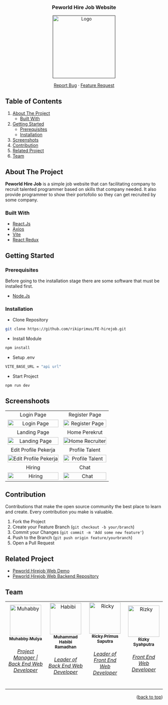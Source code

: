 <div id="top"></div>

<br />
<div align="center">
  <h3 align="center">Peworld Hire Job Website</h3>

  <a href="">
    <img src="https://res.cloudinary.com/dpasid4jl/image/upload/v1717530475/peworld-hirejob-assets/logo/Logo-bg-white_lccbcc.png" alt="Logo" width="200px">
  </a>

  <p align="center">
    <a href="https://github.com/rikiprimus/FE-hirejob/issues">Report Bug</a>
    ·
    <a href="https://github.com/rikiprimus/FE-hirejob/issues">Feature Request</a>
  </p>
</div>

## Table of Contents

<div>
  <ol>
    <li>
      <a href="#about-the-project">About The Project</a>
      <ul>
        <li><a href="#built-with">Built With</a></li>
      </ul>
    </li>
    <li>
      <a href="#getting-started">Getting Started</a>
      <ul>
        <li><a href="#prerequisites">Prerequisites</a></li>
        <li><a href="#installation">Installation</a></li>
      </ul>
    </li>
    <li><a href="#screenshoots">Screenshots</a></li>
    <li><a href="#contribution">Contribution</a></li>
    <li><a href="#related-project">Related Project</a></li>
    <li><a href="#team">Team</a></li>
  </ol>
</div>

## About The Project

**Peworld Hire Job** is a simple job website that can facilitating company to recruit talented programmer based on skills that company needed. It also provide programmer to show their portofolio so they can get recruited by some company.

### Built With

- [React.Js](https://reactjs.org/)
- [Axios](https://axios-http.com/)
- [Vite](https://vitejs.dev/)
- [React Redux](https://react-redux.js.org/introduction/getting-started)

## Getting Started

### Prerequisites

Before going to the installation stage there are some software that must be installed first.

- [Node.Js](https://nodejs.org/en/download/)

### Installation

- Clone Repository
```sh
git clone https://github.com/rikiprimus/FE-hirejob.git
```

- Install Module
```sh
npm install
```

- Setup .env
```sh
VITE_BASE_URL = "api url"
```

- Start Project
```sh
npm run dev
```

## Screenshoots

<p align="center" display=flex>
    <table>
        <tr align="center">
            <td>Login Page</td>
            <td>Register Page</td>
        </tr>
        <tr align="center">
            <td><image src="https://res.cloudinary.com/dpasid4jl/image/upload/v1717531092/hirejob-peworld-logo/Login_gsfuyb.png" alt="Login Page" width=100%></td>
            <td><image src="https://res.cloudinary.com/dpasid4jl/image/upload/v1717531092/hirejob-peworld-logo/Regist_x5g2fe.png" alt="Register Page" width=100%/></td>
        </tr>
        <tr align="center">
            <td>Landing Page</td>
            <td>Home Perekrut</td>
        </tr>
        <tr align="center">
            <td><image src="https://res.cloudinary.com/dpasid4jl/image/upload/v1717531093/hirejob-peworld-logo/Landing_xj7lpl.png" alt="Landing Page" width=100%></td>
            <td><image src="https://res.cloudinary.com/dpasid4jl/image/upload/v1717531089/hirejob-peworld-logo/Home_Perekrut_ghte5p.png" alt="Home Recruiter" width=100%/></td>
        </tr>
        <tr align="center">
            <td>Edit Profile Pekerja </td>
            <td>Profile Talent</td>
        </tr>
        <tr align="center">
            <td><image src="https://res.cloudinary.com/dpasid4jl/image/upload/v1717531088/hirejob-peworld-logo/Edit_Profile_evvo2x.png" alt="Edit Profile Pekerja" width=100%></td>
            <td><image src="https://res.cloudinary.com/dpasid4jl/image/upload/v1717531090/hirejob-peworld-logo/Profile_Talent_choj9j.png" alt="Profile Talent" width=100%/></td>
        </tr>
        <tr align="center">
            <td>Hiring</td>
            <td>Chat</td>
        </tr>
        <tr align="center">
            <td><image src="https://res.cloudinary.com/dpasid4jl/image/upload/v1717531089/hirejob-peworld-logo/Hiring_am4xsu.png" alt="Hiring" width=100%></td>
            <td><image src="https://res.cloudinary.com/dpasid4jl/image/upload/v1717531088/hirejob-peworld-logo/Chat_wwn3m8.png" alt="Chat" width=100%/></td>
        </tr>
    </table>  
</p>

## Contribution

Contributions that make the open source community the best place to learn and create. Every contribution you make is valuable.

1. Fork the Project
2. Create your Feature Branch (`git checkout -b your/branch`)
3. Commit your Changes (`git commit -m 'Add some new feature'`)
4. Push to the Branch (`git push origin feature/yourbranch`)
5. Open a Pull Request

## Related Project

- [Peworld Hirejob Web Demo](https://hirejob-project.vercel.app/)
- [Peworld Hirejob Web Backend Repository](https://github.com/habibir7/BE-hirejob)

## Team

<center>
  <table>
    <tr>
      <td align="center">
        <a href="https://github.com/muhabby">
          <img width="100" src="https://avatars.githubusercontent.com/u/94688759?v=4" alt="Muhabby"><br/>
          <sub><b>Muhabby Mulya</b></sub> <br/>
          <h6>Project Manager | Back End Web Developer</h6>
        </a>
      </td>
      <td align="center">
        <a href="https://github.com/habibir7">
          <img width="100" src="https://avatars.githubusercontent.com/u/45602586?v=4" alt="Habibi"><br/>
          <sub><b>Muhammad Habibi Ramadhan</b></sub> <br/>
          <h6>Leader of Back End Web Developer</h6>
        </a>
      </td>
      <td align="center">
        <a href="https://github.com/rikiprimus">
          <img width="100" src="https://avatars.githubusercontent.com/u/34765525?v=4" alt="Ricky"><br/>
          <sub><b>Ricky Primus Saputra</b></sub> <br/>
          <h6>Leader of Front End Web Developer</h6>
        </a>
      </td>
      <td align="center">
        <a href="https://github.com/ekyourkid">
          <img width="100" src="https://avatars.githubusercontent.com/u/57765757?v=4" alt="Rizky"><br/>
          <sub><b>Rizky Syahputra</b></sub> <br/>
          <h6>Front End Web Developer</h6>
        </a>
      </td>
    </tr>
  </table>
</center>

<p align="right">(<a href="#top">back to top</a>)</p>
